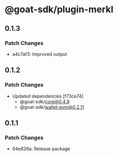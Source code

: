 # @goat-sdk/plugin-merkl

## 0.1.3

### Patch Changes

- a4c7af3: Improved output

## 0.1.2

### Patch Changes

- Updated dependencies [f73ce74]
  - @goat-sdk/core@0.4.9
  - @goat-sdk/wallet-evm@0.2.11

## 0.1.1

### Patch Changes

- 64e826a: Release package
